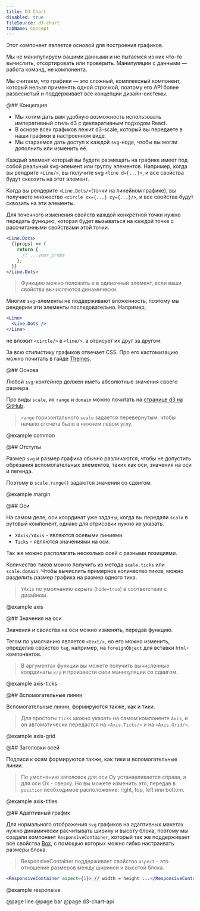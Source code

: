 ```yaml
---
title: D3 Chart
disabled: true
fileSource: d3-chart
tabName: Concept
---
```


Этот компонент является основой для построения графиков.

Мы не манипулируем вашими данными и не пытаемся из них что-то вычислить, отсортировать или проверить. Манипуляции с данными — работа команд, не компонента.

Мы считаем, что графики — это сложный, комплексный компонент, который нельзя применять одной строчкой, поэтому его API более развесистый и поддерживает все концепции дизайн-системы.

@## Концепция

- Мы хотим дать вам удобную возможность использовать императивный стиль d3 с декларативным подходом React.
- В основе всех графиков лежит d3-scale, который вы передаете в наши графики в настроенном виде.
- Мы стараемся дать доступ к каждой `svg`-ноде, чтобы вы могли дополнить или изменить её.

Каждый элемент который вы будете размещать на графике имеет под собой реальный svg-элемент или группу элементов. Например, когда вы рендрите `<Line/>`, вы получите svg `<line d={...}>`, и все свойства будут сквозить на этот элемент.

Когда вы рендерите `<Line.Dots/>`(точки на линейном графике), вы получаете множество `<circle cx={...} cy={...}/>`, и все свойства будут сквозить на эти элементы.

Для точечного изменения свойств каждой конкретной точки нужно передать функцию, которая будет вызываться на каждой точке с рассчитанными свойствами этой точки.

```jsx
<Line.Dots>
  {(props) => {
    return {
      // ...your_props
    };
  }}
</Line.Dots>
```

> Функцию можно положить и в одиночный элемент, если ваши свойства вычисляются динамически.

Многие `svg`-элементы не поддерживают вложенность, поэтому мы рендерим эти элементы последовательно.
Например,

```jsx
<Line>
  <Line.Dots />
</Line>
```

не вложит `<circle/>` в `<line/>`, а отрисует их друг за другом.

За всю стилистику графиков отвечает CSS. Про его кастомизацию можно почитать в гайде [Themes](/style/themes/).

@## Основа

Любой `svg`-контейнер должен иметь абсолютные значения своего размера.

Про виды `scale`, их `range` и `domain` можно почитать на [странице d3 на GitHub](https://github.com/d3/d3-scale).

> `range` горизонтального `scale` задается перевернутым, чтобы начало отсчета было в нижнем левом углу.

@example common

@## Отступы

Размер `svg` и размер графика обычно различаются, чтобы не допустить обрезания вспомогательных элементов, таких как оси, значения на оси и легенда.

Поэтому в `scale.range()` задаются значения со сдвигом.

@example margin

@## Оси

На самом деле, оси координат уже заданы, когда вы передали `scale` в рутовый компонент, однако для отрисовки нужно их указать.

- `XAxis/YAxis` - являются осевыми линиями.
- `Ticks` - являются значениями на оси.

Так же можно располагать несколько осей с разными позициями.

Количество тиков можно получить из метода `scale.ticks` или `scale.domain`. Чтобы вычислить примерное количество тиков, можно разделить размер графика на размер одного тика.

> `YAxis` по умолчанию скрыта (`hide=true`) в соответствии с дизайном.

@example axis

@## Значения на оси

Значения и свойства на оси можно изменять, передав функцию.

Тегом по умолчанию является `<text/>`, но его можно изменить, определив свойство `tag`, например, на `foreignObject` для вставки `html`-компонентов.

> В аргументах функции вы можете получить вычисленные координаты `x/y` и произвести свои манипуляции со сдвигом.

@example axis-ticks

@## Вспомогательные линии

Вспомогательные линии, формируются также, как и тики.

> Для простоты `ticks` можно указать на самом компоненте `Axis`, и он автоматически передастся на `<Axis.Ticks/>` и на `<Axis.Grid/>`.

@example axis-grid

@## Заголовки осей

Подписи к осям формируются также, как тики и вспомогательные линии.

> По умолчанию заголовок для оси Oy устанавливается справа, а для оси Ox - сверху. Но вы можете изменить это, передав в `position` необходимое расположение: right, top, left или bottom.

@example axis-titles

@## Aдаптивный график

Для нормального отображения `svg` графиков на адаптивных макетах нужно динамически расчитывать ширину и высоту блока,
поэтому мы создали компонент `ResponsiveContainer`, который так же поддерживает все свойства [Box](/layout/box-system/box-api), c помощью которых можно гибко настраивать размеры блока.

> ResponsiveContainer поддерживает свойство `aspect` - это отношение размеров между шириной и высотой блока.

```jsx
<ResponsiveContainer aspect={1}> // width = height ...</ResponsiveContainer>
```

@example responsive

@page line
@page bar
@page d3-chart-api
